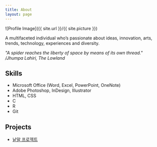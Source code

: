 ```yaml
---
title: About
layout: page
---
```

![Profile Image]({{ site.url }}/{{ site.picture }})

A multifaceted individual who’s passionate about ideas, innovation, arts, trends, technology, experiences and diversity.


*"A spider reaches the liberty of space by means of its own thread." /Jhumpa Lahiri, The Lowland*




<h2>Skills</h2>

<ul class="skill-list">
	<li>Microsoft Office (Word, Excel, PowerPoint, OneNote)</li>
	<li>Adobe Photoshop, InDesign, Illustrator</li>
	<li>HTML, CSS</li>
	<li>C</li>
	<li>R</li>
	<li>Git</li>
</ul>




<h2>Projects</h2>


<ul>
	<li><a href="https://hailey99.github.io/word0/">낱말 프로젝트</a></li>
</ul>
